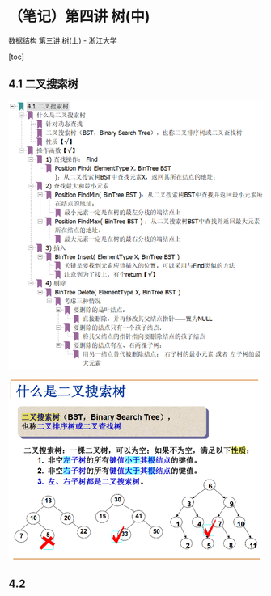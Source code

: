 # （笔记）第四讲 树(中)

[数据结构 第三讲 树(上) - 浙江大学](https://www.icourse163.org/learn/ZJU-93001?tid=1461682474#/learn/content?type=detail&id=1238255564)

[toc]

## 4.1 二叉搜索树

![image-20201021224100492](https://raw.githubusercontent.com/bobo6668/markdown-pictures-bobo/master/img/data-structure/20201021224100.png)

![image-20201021221730117](https://raw.githubusercontent.com/bobo6668/markdown-pictures-bobo/master/img/data-structure/20201021221730.png)



## 4.2 